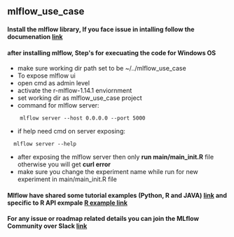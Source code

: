 ## mlflow_use_case
#### Install the mlflow library, If you face issue in intalling follow the documenation [link](https://mlflow.org/docs/latest/quickstart.html#installing-mlflow)

#### after installing mlflow, Step's for execuating the code for Windows OS
  - make sure working dir path set to be ~/../mlflow_use_case
  - To expose mlflow ui
  - open cmd as admin level
  - activate the r-mlflow-1.14.1 enviornment
  - set working dir as mlflow_use_case project
  - command for mlflow server:
  ```{bash}
      mlflow server --host 0.0.0.0 --port 5000
  ```
  - if help need cmd on server exposing:
  ```{bash}
    mlflow server --help
  ```
  - after exposing the mlflow server then only **run main/main_init.R** file otherwise you will get **curl error**
  - make sure you change the experiment name while run for new experiment in main/main_init.R file

#### Mlflow have shared some tutorial examples (Python, R and JAVA) [link](https://mlflow.org/docs/latest/tutorials-and-examples/index.html) and specific to R API exmpale [R example link](https://github.com/mlflow/mlflow/tree/master/examples/r_wine)
 
#### For any issue or roadmap related details you can join the MLflow Community over Slack [link](https://join.slack.com/t/mlflow-users/shared_invite/zt-g6qwro5u-odM7pRnZxNX_w56mcsHp8g)  